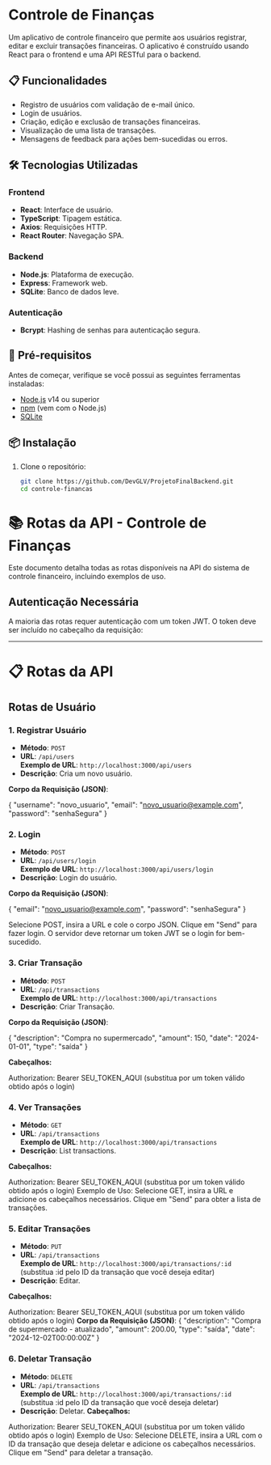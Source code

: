 # Controle de Finanças

Um aplicativo de controle financeiro que permite aos usuários registrar, editar e excluir transações financeiras. O aplicativo é construído usando React para o frontend e uma API RESTful para o backend.

## 📋 Funcionalidades

- Registro de usuários com validação de e-mail único.
- Login de usuários.
- Criação, edição e exclusão de transações financeiras.
- Visualização de uma lista de transações.
- Mensagens de feedback para ações bem-sucedidas ou erros.

## 🛠️ Tecnologias Utilizadas

### **Frontend**
- **React**: Interface de usuário.
- **TypeScript**: Tipagem estática.
- **Axios**: Requisições HTTP.
- **React Router**: Navegação SPA.

### **Backend**
- **Node.js**: Plataforma de execução.
- **Express**: Framework web.
- **SQLite**: Banco de dados leve.

### **Autenticação**
- **Bcrypt**: Hashing de senhas para autenticação segura.

## 🚀 Pré-requisitos

Antes de começar, verifique se você possui as seguintes ferramentas instaladas:

- [Node.js](https://nodejs.org/) v14 ou superior
- [npm](https://www.npmjs.com/) (vem com o Node.js)
- [SQLite](https://www.sqlite.org/index.html)

## 📦 Instalação

1. Clone o repositório:
   ```bash
   git clone https://github.com/DevGLV/ProjetoFinalBackend.git
   cd controle-financas

# 📚 Rotas da API - Controle de Finanças

Este documento detalha todas as rotas disponíveis na API do sistema de controle financeiro, incluindo exemplos de uso.

## **Autenticação Necessária**

A maioria das rotas requer autenticação com um token JWT. O token deve ser incluído no cabeçalho da requisição:

---

# 📋 Rotas da API

## **Rotas de Usuário**

### 1. Registrar Usuário

- **Método**: `POST`  
- **URL**: `/api/users`  
  **Exemplo de URL**: `http://localhost:3000/api/users`  
- **Descrição**: Cria um novo usuário.

**Corpo da Requisição (JSON)**:

{
  "username": "novo_usuario",
  "email": "novo_usuario@example.com",
  "password": "senhaSegura"
}

### 2. Login

- **Método**: `POST`  
- **URL**: `/api/users/login`  
  **Exemplo de URL**: `http://localhost:3000/api/users/login`  
- **Descrição**: Login do usuário.

**Corpo da Requisição (JSON)**:

{
  "email": "novo_usuario@example.com",
  "password": "senhaSegura"
}

Selecione POST, insira a URL e cole o corpo JSON. Clique em "Send" para fazer login. O servidor deve retornar um token JWT se o login for bem-sucedido.

### 3. Criar Transação

- **Método**: `POST`  
- **URL**: `/api/transactions`  
  **Exemplo de URL**: `http://localhost:3000/api/transactions`  
- **Descrição**: Criar Transação.

**Corpo da Requisição (JSON)**:

{
  "description": "Compra no supermercado",
  "amount": 150,
  "date": "2024-01-01",
  "type": "saída"
}

**Cabeçalhos:**

Authorization: Bearer SEU_TOKEN_AQUI (substitua por um token válido obtido após o login)

### 4. Ver Transações

- **Método**: `GET`  
- **URL**: `/api/transactions`  
  **Exemplo de URL**: `http://localhost:3000/api/transactions`  
- **Descrição**: List transactions.

**Cabeçalhos:**

Authorization: Bearer SEU_TOKEN_AQUI (substitua por um token válido obtido após o login)
Exemplo de Uso:
        Selecione GET, insira a URL e adicione os cabeçalhos necessários. Clique em "Send" para obter a lista de transações.

### 5. Editar Transações

- **Método**: `PUT`  
- **URL**: `/api/transactions`  
  **Exemplo de URL**: `http://localhost:3000/api/transactions/:id` (substitua :id pelo ID da transação que você deseja editar)
- **Descrição**: Editar.

**Cabeçalhos:**

Authorization: Bearer SEU_TOKEN_AQUI (substitua por um token válido obtido após o login)
    **Corpo da Requisição (JSON)**:
{
  "description": "Compra de supermercado - atualizado",
  "amount": 200.00,
  "type": "saída",
  "date": "2024-12-02T00:00:00Z"
}
### 6. Deletar Transação

- **Método**: `DELETE`  
- **URL**: `/api/transactions`  
  **Exemplo de URL**: `http://localhost:3000/api/transactions/:id` (substitua :id pelo ID da transação que você deseja deletar)
- **Descrição**: Deletar.
 **Cabeçalhos:**

Authorization: Bearer SEU_TOKEN_AQUI (substitua por um token válido obtido após o login)
    Exemplo de Uso:
        Selecione DELETE, insira a URL com o ID da transação que deseja deletar e adicione os cabeçalhos necessários. Clique em "Send" para deletar a transação.

